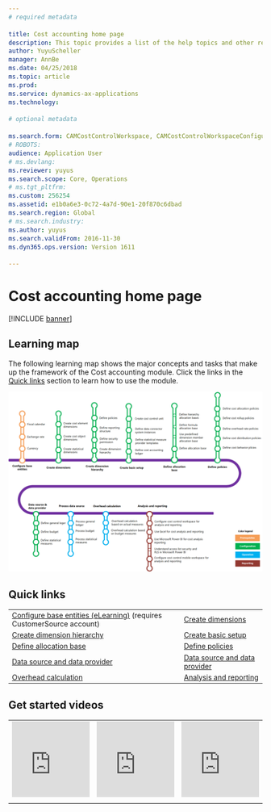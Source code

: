 ```yaml
---
# required metadata

title: Cost accounting home page
description: This topic provides a list of the help topics and other resources that are available for Cost accounting.
author: YuyuScheller
manager: AnnBe
ms.date: 04/25/2018
ms.topic: article
ms.prod: 
ms.service: dynamics-ax-applications
ms.technology: 

# optional metadata

ms.search.form: CAMCostControlWorkspace, CAMCostControlWorkspaceConfiguration, CAMCostAccountingLedgerAdminWorkspace
# ROBOTS: 
audience: Application User
# ms.devlang: 
ms.reviewer: yuyus
ms.search.scope: Core, Operations
# ms.tgt_pltfrm: 
ms.custom: 256254
ms.assetid: e1b0a6e3-0c72-4a7d-90e1-20f870c6dbad
ms.search.region: Global
# ms.search.industry: 
ms.author: yuyus
ms.search.validFrom: 2016-11-30
ms.dyn365.ops.version: Version 1611

---
```


# Cost accounting home page

[!INCLUDE [banner](../includes/banner.md)]

## Learning map 

The following learning map shows the major concepts and tasks that make up the framework of the Cost accounting module. Click the links in the [Quick links](#quick-links) section to learn how to use the module.

[![Learning map for cost accounting](./media/cost-accounting-map.png)](./media/cost-accounting-map.png)

## Quick links

|      |   |
|------|---|
|  [Configure base entities (eLearning)](https://mbspartner.microsoft.com/Home) (requires CustomerSource account)  |[Create dimensions](cost-elements.md)  |
|  [Create dimension hierarchy](dimension-hierarchy.md)  |[Create basic setup](./tasks/define-cost-control-units.md)| 
| [Define allocation base](allocation-bases.md)|[Define policies](./tasks/create-assign-cost-allocation-policy-cost-control-unit.md) | 
| [Data source and data provider](./tasks/manage-data-source-cost-accounting-ledger.md) |                                           [Data source and data provider](./tasks/process-trace-source-data.md)     | 
|[Overhead calculation](overhead-calculation.md)  | [Analysis and reporting](cost-control-workspace.md)   |

## Get started videos<br/>

|  |  |                             |
|------------------------|--------------------|-----------------------------|
| <iframe width="100%"  src="https://www.youtube.com/embed/1pUDtJQZ8FU" frameborder="0" allowfullscreen></iframe>  | <iframe width="100%"  src="https://www.youtube.com/embed/imsuTg8rUVk" frameborder="0" allowfullscreen></iframe>  |   <iframe width="100%" src="https://www.youtube.com/embed/-HKHYdClvx8" frameborder="0" allowfullscreen></iframe>  |
|  |  |                             |



